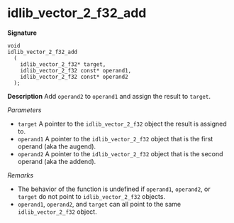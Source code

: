 # idlib_vector_2_f32_add

**Signature**
```
void
idlib_vector_2_f32_add
  (
    idlib_vector_2_f32* target,
    idlib_vector_2_f32 const* operand1,
    idlib_vector_2_f32 const* operand2
  );
```

**Description**
Add `operand2` to `operand1` and assign the result to `target`.

*Parameters*
- `target` A pointer to the `idlib_vector_2_f32` object the result is assigned to.
- `operand1` A pointer to the `idlib_vector_2_f32` object that is the first operand (aka the augend).
- `operand2` A pointer to the `idlib_vector_2_f32` object that is the second operand (aka the addend). 


*Remarks*
- The behavior of the function is undefined if `operand1`, `operand2`, or `target` do not point to `idlib_vector_2_f32` objects.
- `operand1`, `operand2`, and `target` can all point to the same `idlib_vector_2_f32` object.
